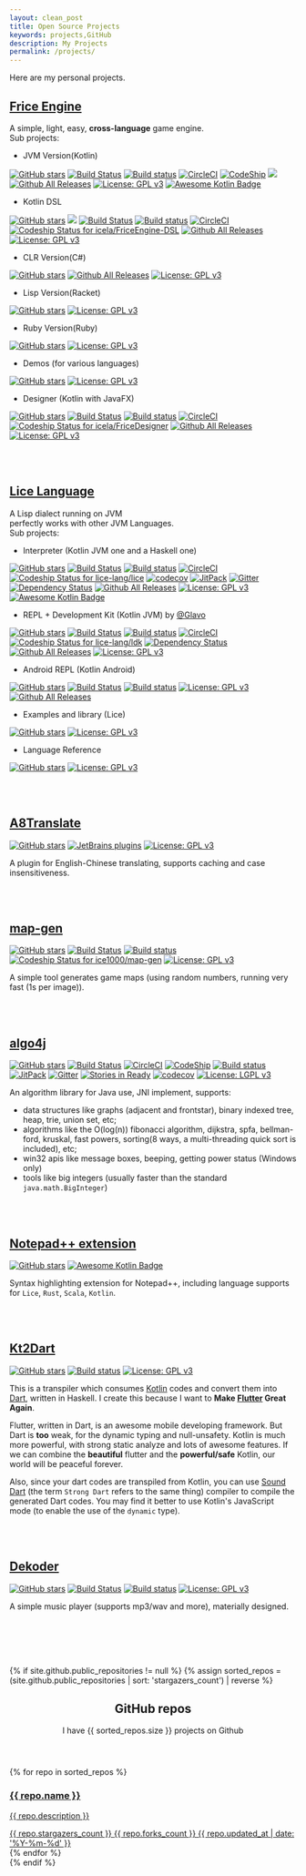```yaml
---
layout: clean_post
title: Open Source Projects
keywords: projects,GitHub
description: My Projects
permalink: /projects/
---
```


Here are my personal projects.

## [Frice Engine](https://github.com/icela)
A simple, light, easy, **cross-language** game engine.<br/>
Sub projects:

+ JVM Version(Kotlin)

[![GitHub stars](https://img.shields.io/github/stars/icela/FriceEngine.svg?style=social&label=Star&style=plastic)](https://github.com/icela/FriceEngine)
[![Build Status](https://travis-ci.org/icela/FriceEngine.svg?branch=master)](https://travis-ci.org/icela/FriceEngine)
[![Build status](https://ci.appveyor.com/api/projects/status/75d7wx28u3tgtnat?svg=true)](https://ci.appveyor.com/project/ice1000/friceengine)
[![CircleCI](https://circleci.com/gh/icela/FriceEngine.svg?style=svg)](https://circleci.com/gh/icela/FriceEngine)
[![CodeShip](https://codeship.com/projects/a1d7bc60-0a30-0135-8b3c-6ed4d7e33e57/status?branch=master)](https://app.codeship.com/projects/214712)
[![](https://jitpack.io/v/icela/FriceEngine.svg)](https://jitpack.io/#icela/FriceEngine)
[![Github All Releases](https://img.shields.io/github/downloads/icela/FriceEngine/total.svg?style=plastic)](https://github.com/icela/FriceEngine)
[![License: GPL v3](https://img.shields.io/github/license/icela/FriceEngine.svg)](http://www.gnu.org/licenses/gpl-3.0)
[![Awesome Kotlin Badge](https://kotlin.link/awesome-kotlin.svg)](https://github.com/KotlinBy/awesome-kotlin)

+ Kotlin DSL

[![GitHub stars](https://img.shields.io/github/stars/icela/FriceEngine-DSL.svg?style=social&label=Star&style=plastic)](https://github.com/icela/FriceEngine-DSL)
[![](https://jitpack.io/v/icela/FriceEngine-DSL.svg)](https://jitpack.io/#icela/FriceEngine-DSL)
[![Build Status](https://travis-ci.org/icela/FriceEngine-DSL.svg?branch=master)](https://travis-ci.org/icela/FriceEngine-DSL)
[![Build status](https://ci.appveyor.com/api/projects/status/tne8wv0mofxgg31p/branch/master?svg=true)](https://ci.appveyor.com/project/ice1000/friceengine-dsl/branch/master)
[![CircleCI](https://circleci.com/gh/icela/FriceEngine-DSL.svg?style=svg)](https://circleci.com/gh/icela/FriceEngine-DSL)
[![Codeship Status for icela/FriceEngine-DSL](https://app.codeship.com/projects/02ce9100-61f9-0135-bc9e-7aecbc4a3d79/status?branch=master)](https://app.codeship.com/projects/239720)
[![Github All Releases](https://img.shields.io/github/downloads/icela/FriceEngine-DSL/total.svg?style=plastic)](https://github.com/icela/FriceEngine-DSL)
[![License: GPL v3](https://img.shields.io/github/license/icela/FriceEngine-DSL.svg)](http://www.gnu.org/licenses/gpl-3.0)

+ CLR Version(C\#)

[![GitHub stars](https://img.shields.io/github/stars/icela/FriceEngine-CSharp.svg?style=social&label=Star&style=plastic)](https://github.com/icela/FriceEngine-CSharp)
[![Github All Releases](https://img.shields.io/github/downloads/icela/FriceEngine-CSharp/total.svg?style=plastic)](https://github.com/icela/FriceEngine-CSharp)
[![License: GPL v3](https://img.shields.io/github/license/icela/FriceEngine-CSharp.svg)](http://www.gnu.org/licenses/gpl-3.0)

+ Lisp Version(Racket)

[![GitHub stars](https://img.shields.io/github/stars/icela/FriceEngine-Racket.svg?style=social&label=Star&style=plastic)](https://github.com/icela/FriceEngine-Racket)
[![License: GPL v3](https://img.shields.io/github/license/icela/FriceEngine-Racket.svg)](http://www.gnu.org/licenses/gpl-3.0)

+ Ruby Version(Ruby)

[![GitHub stars](https://img.shields.io/github/stars/icela/FriceEngine-Ruby.svg?style=social&label=Star&style=plastic)](https://github.com/icela/FriceEngine-Ruby)
[![License: GPL v3](https://img.shields.io/github/license/icela/FriceEngine-Ruby.svg)](http://www.gnu.org/licenses/gpl-3.0)

+ Demos (for various languages)

[![GitHub stars](https://img.shields.io/github/stars/icela/FriceDemo.svg?style=social&label=Star&style=plastic)](https://github.com/icela/FriceDemo)
[![License: GPL v3](https://img.shields.io/github/license/icela/FriceDemo.svg)](http://www.gnu.org/licenses/gpl-3.0)

+ Designer (Kotlin with JavaFX)

[![GitHub stars](https://img.shields.io/github/stars/icela/FriceDesigner.svg?style=social&label=Star&style=plastic)](https://github.com/icela/FriceDesigner)
[![Build Status](https://travis-ci.org/icela/FriceDesigner.svg?branch=master)](https://travis-ci.org/icela/FriceDesigner)
[![Build status](https://ci.appveyor.com/api/projects/status/qbkbo8o59837nbbn/branch/master?svg=true)](https://ci.appveyor.com/project/ice1000/fricedesigner/branch/master)
[![CircleCI](https://circleci.com/gh/icela/FriceDesigner.svg?style=svg)](https://circleci.com/gh/icela/FriceDesigner)
[![Codeship Status for icela/FriceDesigner](https://app.codeship.com/projects/b0e917b0-61fa-0135-d48c-76c7a8899292/status?branch=master)](https://app.codeship.com/projects/239721)
[![Github All Releases](https://img.shields.io/github/downloads/icela/FriceDesigner/total.svg?style=plastic)](https://github.com/icela/FriceDesigner)
[![License: GPL v3](https://img.shields.io/github/license/icela/FriceDesigner.svg)](http://www.gnu.org/licenses/gpl-3.0)

<br/><br/>

## [Lice Language](https://github.com/lice-lang)

A Lisp dialect running on JVM<br/>perfectly works with other JVM Languages.<br/>
Sub projects:

+ Interpreter (Kotlin JVM one and a Haskell one)

[![GitHub stars](https://img.shields.io/github/stars/lice-lang/lice.svg?style=social&label=Star&style=plastic)](https://github.com/lice-lang/lice)
[![Build Status](https://travis-ci.org/lice-lang/lice.svg?branch=master)](https://travis-ci.org/lice-lang/lice)
[![Build status](https://ci.appveyor.com/api/projects/status/7d6lyinb0xr6hagn?svg=true)](https://ci.appveyor.com/project/ice1000/lice/branch/master)
[![CircleCI](https://circleci.com/gh/lice-lang/lice/tree/master.svg?style=svg)](https://circleci.com/gh/lice-lang/lice/tree/master)
[![Codeship Status for lice-lang/lice](https://app.codeship.com/projects/2e71d680-61fd-0135-bc9e-7aecbc4a3d79/status?branch=master)](https://app.codeship.com/projects/239723)
[![codecov](https://codecov.io/gh/lice-lang/lice/branch/master/graph/badge.svg)](https://codecov.io/gh/lice-lang/lice)
[![JitPack](https://jitpack.io/v/lice-lang/lice.svg)](https://jitpack.io/#lice-lang/lice)
[![Gitter](https://badges.gitter.im/lice-lang/lice.svg)](https://gitter.im/lice-lang/lice)
[![Dependency Status](https://www.versioneye.com/user/projects/58df5b1c24ef3e00425cf73f/badge.svg)](https://www.versioneye.com/user/projects/58df5b1c24ef3e00425cf73f)
[![Github All Releases](https://img.shields.io/github/downloads/lice-lang/lice/total.svg?style=plastic)](https://github.com/lice-lang/lice)
[![License: GPL v3](https://img.shields.io/github/license/lice-lang/lice.svg)](http://www.gnu.org/licenses/gpl-3.0)
[![Awesome Kotlin Badge](https://kotlin.link/awesome-kotlin.svg)](https://github.com/KotlinBy/awesome-kotlin)

+ REPL + Development Kit (Kotlin JVM) by [@Glavo](https://github.com/Glavo)

[![GitHub stars](https://img.shields.io/github/stars/lice-lang/ldk.svg?style=social&label=Star&style=plastic)](https://github.com/lice-lang/ldk)
[![Build Status](https://travis-ci.org/lice-lang/ldk.svg?branch=master)](https://travis-ci.org/lice-lang/ldk)
[![Build status](https://ci.appveyor.com/api/projects/status/2u8x5i2ctnvl0bhl?svg=true)](https://ci.appveyor.com/project/ice1000/lice-repl)
[![CircleCI](https://circleci.com/gh/lice-lang/lice-repl.svg?style=svg)](https://circleci.com/gh/lice-lang/lice-repl)
[![Codeship Status for lice-lang/ldk](https://app.codeship.com/projects/9ccb04a0-61fd-0135-bc9e-7aecbc4a3d79/status?branch=master)](https://app.codeship.com/projects/239724)
[![Dependency Status](https://www.versioneye.com/user/projects/58df675124ef3e003fcb0b0a/badge.svg?style=square)](https://www.versioneye.com/user/projects/58df675124ef3e003fcb0b0a)
[![Github All Releases](https://img.shields.io/github/downloads/lice-lang/ldk/total.svg?style=plastic)](https://github.com/lice-lang/ldk)
[![License: GPL v3](https://img.shields.io/github/license/lice-lang/ldk.svg)](http://www.gnu.org/licenses/gpl-3.0)

+ Android REPL (Kotlin Android)

[![GitHub stars](https://img.shields.io/github/stars/lice-lang/lice-android.svg?style=social&label=Star&style=plastic)](https://github.com/lice-lang/lice-android)
[![Build Status](https://travis-ci.org/lice-lang/lice-android.svg?branch=master)](https://travis-ci.org/lice-lang/lice-android)
[![Build status](https://ci.appveyor.com/api/projects/status/rwq2ky3xjysf2gy6?svg=true)](https://ci.appveyor.com/project/ice1000/lice-android)
[![License: GPL v3](https://img.shields.io/github/license/lice-lang/lice-android.svg)](http://www.gnu.org/licenses/gpl-3.0)
[![Github All Releases](https://img.shields.io/github/downloads/lice-lang/lice-android/total.svg?style=plastic)](https://github.com/lice-lang/lice-android)

+ Examples and library (Lice)

[![GitHub stars](https://img.shields.io/github/stars/lice-lang/lice-library.svg?style=social&label=Star&style=plastic)](https://github.com/lice-lang/lice-library)
[![License: GPL v3](https://img.shields.io/github/license/lice-lang/lice-library.svg)](http://www.gnu.org/licenses/gpl-3.0)

+ Language Reference

[![GitHub stars](https://img.shields.io/github/stars/lice-lang/lice-reference.svg?style=social&label=Star&style=plastic)](https://github.com/lice-lang/lice-reference)
[![License: GPL v3](https://img.shields.io/github/license/lice-lang/lice-reference.svg)](http://www.gnu.org/licenses/gpl-3.0)

<br/><br/>

## [A8Translate](https://github.com/ice1000/A8Translate)

[![GitHub stars](https://img.shields.io/github/stars/ice1000/A8Translate.svg?style=social&label=Star&style=plastic)](https://github.com/ice1000/A8Translate)
[![JetBrains plugins](https://img.shields.io/jetbrains/plugin/d/9630-a8translate.svg)](https://plugins.jetbrains.com/plugin/9630-a8translate)
[![License: GPL v3](https://img.shields.io/github/license/ice1000/A8Translate.svg)](http://www.gnu.org/licenses/gpl-3.0)

A plugin for English-Chinese translating, supports caching and case insensitiveness.

<br/><br/>

## [map-gen](https://github.com/ice1000/map-gen)

[![GitHub stars](https://img.shields.io/github/stars/ice1000/map-gen.svg?style=social&label=Star&style=plastic)](https://github.com/ice1000/map-gen)
[![Build Status](https://travis-ci.org/ice1000/map-gen.svg?branch=master)](https://travis-ci.org/ice1000/map-gen)
[![Build status](https://ci.appveyor.com/api/projects/status/55fg1mec292o8gex/branch/master?svg=true)](https://ci.appveyor.com/project/ice1000/map-gen/branch/master)
[![Codeship Status for ice1000/map-gen](https://app.codeship.com/projects/cabe15e0-64c3-0135-828f-6e0a19b12a6f/status?branch=master)](https://app.codeship.com/projects/240494)
[![License: GPL v3](https://img.shields.io/github/license/ice1000/map-gen.svg)](http://www.gnu.org/licenses/gpl-3.0)

A simple tool generates game maps (using random numbers, running very fast (1s per image)).

<br/><br/>

## [algo4j](https://github.com/ice1000/algo4j)

[![GitHub stars](https://img.shields.io/github/stars/ice1000/algo4j.svg?style=social&label=Star&style=plastic)](https://github.com/ice1000/algo4j)
[![Build Status](https://travis-ci.org/ice1000/algo4j.svg?branch=master)](https://travis-ci.org/ice1000/algo4j)
[![CircleCI](https://circleci.com/gh/ice1000/algo4j/tree/master.svg?style=svg)](https://circleci.com/gh/ice1000/algo4j/tree/master)
[![CodeShip](https://codeship.com/projects/313a88d0-0990-0135-51ec-6af2f1d244f3/status?branch=master)](https://app.codeship.com/projects/214594)
[![Build status](https://ci.appveyor.com/api/projects/status/atqp1d81m5irdr9q?svg=true)](https://ci.appveyor.com/project/ice1000/algo4j)
[![JitPack](https://jitpack.io/v/ice1000/algo4j.svg)](https://jitpack.io/#ice1000/algo4j)
[![Gitter](https://badges.gitter.im/ice1000/algo4j.svg)](https://gitter.im/ice1000/algo4j)
[![Stories in Ready](https://badge.waffle.io/ice1000/algo4j.png?label=In%20Progress&title=In%20Progress)](http://waffle.io/ice1000/algo4j)
[![codecov](https://codecov.io/gh/ice1000/algo4j/branch/master/graph/badge.svg)](https://codecov.io/gh/ice1000/algo4j)
[![License: LGPL v3](https://img.shields.io/github/license/ice1000/algo4j.svg)](https://www.gnu.org/licenses/lgpl-3.0.en.html)

An algorithm library for Java use, JNI implement, supports:

+ data structures like graphs (adjacent and frontstar), binary indexed tree, heap, trie, union set, etc;
+ algorithms like the O(log(n)) fibonacci algorithm, dijkstra, spfa, bellman-ford, kruskal, fast powers, sorting(8 ways, a multi-threading quick sort is included), etc;
+ win32 apis like message boxes, beeping, getting power status (Windows only)
+ tools like big integers (usually faster than the standard `java.math.BigInteger`)

<br/><br/>

## [Notepad++ extension](https://github.com/ice1000/NppExtension)

[![GitHub stars](https://img.shields.io/github/stars/ice1000/NppExtension.svg?style=social&label=Star&style=plastic)](https://github.com/ice1000/NppExtension)
[![Awesome Kotlin Badge](https://kotlin.link/awesome-kotlin.svg)](https://github.com/KotlinBy/awesome-kotlin)

Syntax highlighting extension for Notepad\+\+, including language supports for `Lice`, `Rust`, `Scala`, `Kotlin`.

<br/><br/>

## [Kt2Dart](https://github.com/ice1000/Kt2Dart)

[![GitHub stars](https://img.shields.io/github/stars/ice1000/Kt2Dart.svg?style=social&label=Star&style=plastic)](https://github.com/ice1000/Kt2Dart)
[![Build status](https://ci.appveyor.com/api/projects/status/38gy6t4offcp39jb?svg=true)](https://ci.appveyor.com/project/ice1000/kt2dart)
[![License: GPL v3](https://img.shields.io/github/license/ice1000/Kt2Dart.svg)](http://www.gnu.org/licenses/gpl-3.0)

This is a transpiler which consumes [Kotlin](https://kotlinlang.org) codes and convert them into [Dart](https://www.dartlang.org/),
written in Haskell.
I create this because I want to **Make [Flutter](https://flutter.io) Great Again**.

Flutter, written in Dart, is an awesome mobile developing framework. But Dart is **too** weak, for the dynamic typing and null-unsafety.
Kotlin is much more powerful, with strong static analyze and lots of awesome features.
If we can combine the **beautiful** flutter and the **powerful/safe** Kotlin, our world will be peaceful forever.

Also, since your dart codes are transpiled from Kotlin, you can use [Sound Dart](https://www.dartlang.org/guides/language/sound-dart)
(the term `Strong Dart` refers to the same thing) compiler to compile the generated Dart codes.
You may find it better to use Kotlin's JavaScript mode (to enable the use of the `dynamic` type).

<br/><br/>

## [Dekoder](https://github.com/ice1000/Dekoder)

[![GitHub stars](https://img.shields.io/github/stars/ice1000/Dekoder.svg?style=social&label=Star&style=plastic)](https://github.com/ice1000/Dekoder)
[![Build Status](https://travis-ci.org/ice1000/Dekoder.svg?branch=master)](https://travis-ci.org/ice1000/Dekoder)
[![Build status](https://ci.appveyor.com/api/projects/status/e1oo252bbps4ffs2/branch/master?svg=true)](https://ci.appveyor.com/project/ice1000/dekoder/branch/master)
[![License: GPL v3](https://img.shields.io/github/license/ice1000/Dekoder.svg)](http://www.gnu.org/licenses/gpl-3.0)

A simple music player (supports mp3/wav and more), materially designed.

<br/><br/><br/><br/>

{% if site.github.public_repositories != null %}
{% assign sorted_repos = (site.github.public_repositories | sort: 'stargazers_count') | reverse %}

<section class="container">
    <header class="text-center">
        <h1>GitHub repos</h1>
        <p class="lead">I have <span class="repo-count">{{ sorted_repos.size }}</span> projects on Github</p>
    </header>
    <div class="repo-list">
        <!-- Check here for github metadata -->
        <!-- https://help.github.com/articles/repository-metadata-on-github-pages/ -->
        {% for repo in sorted_repos %}
        <a href="{{ repo.html_url }}" target="_blank" class="one-third-column card text-center">
            <div class="thumbnail">
                <div class="card-image geopattern" data-pattern-id="{{ repo.name }}">
                    <div class="card-image-cell">
                        <h3 class="card-title">
                            {{ repo.name }}
                        </h3>
                    </div>
                </div>
                <div class="caption">
                    <div class="card-description">
                        <p class="card-text">{{ repo.description }}</p>
                    </div>
                    <div class="card-text">
                        <span class="meta-info" title="{{ repo.stargazers_count }} stars">
                            <span class="octicon octicon-star"></span> {{ repo.stargazers_count }}
                        </span>
                        <span class="meta-info" title="{{ repo.forks_count }} forks">
                            <span class="octicon octicon-git-branch"></span> {{ repo.forks_count }}
                        </span>
                        <span class="meta-info" title="Last updated：{{ repo.updated_at }}">
                            <span class="octicon octicon-clock"></span>
                            <time datetime="{{ repo.updated_at }}">{{ repo.updated_at | date: '%Y-%m-%d' }}</time>
                        </span>
                    </div>
                </div>
            </div>
        </a>
        {% endfor %}
    </div>
</section>
{% endif %}

